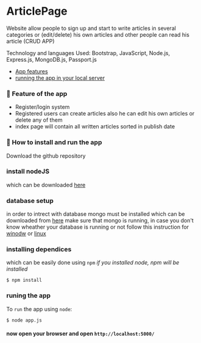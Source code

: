 # ArticlePage
Website allow people to sign up and start to write articles in several categories or (edit/delete) his own articles and other people can read his article (CRUD APP) 

Technology and languages Used: Bootstrap, JavaScript, Node.js, Express.js, MongoDB.js, Passport.js

<ul>
  <li><a href="#-feature-of-the-app">App features</a></li>
  <li><a href="#-how-to-install-and-run-the-app">running the app in your local server</a></li>
</ul>

### 🚀 Feature of the app
- Register/login system
- Registered users can create articles also he can edit his own articles or delete any of them
- index page will contain all written articles sorted in publish date 

<h3>🚀 How to install and run the app</h3>

Download the github repository
### install nodeJS
which can be downloaded <a href="https://nodejs.org/en/download/">here</a>

### database setup
in order to intrect with database mongo must be installed which can be downloaded from <a href="https://www.mongodb.com/download-center/community">here</a>
make sure that mongo is running, in case you don't know wheather your database is running or not follow this instruction for <a href="https://docs.mongodb.com/manual/tutorial/install-mongodb-on-windows">winodw</a> or <a href="https://docs.mongodb.com/manual/tutorial/install-mongodb-on-ubuntu/#start-mongodb">linux</a>

### installing dependices
which can be easily done using `npm` *if you installed node, npm will be installed*
```console
$ npm install
```

### runing the app
To `run` the app using `node`:
```console
$ node app.js
```
#### now open your browser and open `http://localhost:5000/`
